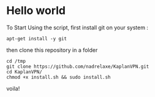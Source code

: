 # Hello world

To Start Using the script, first install git on your system : 

```shell
apt-get install -y git
```

then clone this repository in a folder

```shell
cd /tmp
git clone https://github.com/nadrelaxe/KaplanVPN.git 
cd KaplanVPN/
chmod +x install.sh && sudo install.sh
```

voila! 